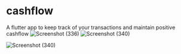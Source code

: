 # cashflow
A flutter app to keep track of your transactions and maintain positive cashflow
![Screenshot (336)](https://user-images.githubusercontent.com/62110400/122269606-09b67e00-cefb-11eb-9d7f-a78100b12b3b.png)
![Screenshot (340)](https://user-images.githubusercontent.com/62110400/122270124-9eb97700-cefb-11eb-9ae3-1102e317a290.png)

![Screenshot (340)](https://user-images.githubusercontent.com/62110400/122269956-72055f80-cefb-11eb-90bb-ade3fef0ff3d.png)


